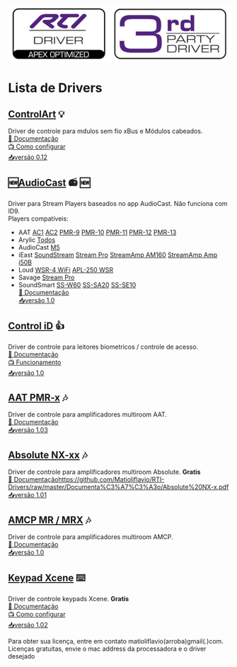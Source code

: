 ![img](https://raw.githubusercontent.com/Matioliflavio/RTI-Drivers/master/RTIDriver3rdParty.png)


# Lista de Drivers  

<!--/Controlart.html)-->
## [ControlArt](https://github.com/Matioliflavio/RTI-Drivers/raw/master/ControlArt%20v0.12.rtidriver) 💡
 
Driver de controle para mdulos sem fio xBus e Módulos cabeados.  
[📃 Documentação](https://github.com/Matioliflavio/RTI-Drivers/raw/master/Documenta%C3%A7%C3%A3o/ControlArt.pdf)  
[📺 Como configurar](https://youtu.be/4LRs-2Ro52w)  
[📥versão 0.12](https://github.com/Matioliflavio/RTI-Drivers/raw/master/ControlArt%20v0.12.rtidriver)  
    

<!--AudioCast-->
## 🆕[AudioCast](https://github.com/Matioliflavio/RTI-Drivers/raw/master/AudioCast%20v1.0.rtidriver) 📻 🆕

Driver para Stream Players baseados no app AudioCast. Não funciona com ID9.  
Players compatíveis:  
- AAT [AC1](https://aataudio.com.br/audio-streaming/aat-audiocast-ac-1/) [AC2](https://aataudio.com.br/audio-streaming/aat-audiocast-ac-2-g2/) [PMR-9](https://aataudio.com.br/multirooms/aat-pmr-9/) [PMR-10](https://aataudio.com.br/multirooms/aat-pmr-10/) [PMR-11](https://aataudio.com.br/multirooms/aat-pmr-11/) [PMR-12](https://aataudio.com.br/multirooms/aat-pmr-12/) [PMR-13](https://aataudio.com.br/multirooms/aat-pmr-13/)  
- Arylic [Todos](https://www.arylic.com/)  
- AudioCast [M5](https://audiocast.io/)  
- iEast [SoundStream](https://www.ieast.net/eng/products/soundstream/) [Stream Pro](https://www.ieast.net/eng/products/stream-pro/) [StreamAmp AM160](https://www.ieast.net/eng/products/streamamp-am160/) [StreamAmp Amp i50B](https://www.ieast.net/eng/products/streamamp-amp-i50b/)  
- Loud [WSR-4 WiFi](https://www.loudaudio.com.br/produto/receptor-wsr-4-wifi) [APL-250 WSR](https://www.loudaudio.com.br)  
- Savage [Stream Pro](https://www.grsavage.com.br/streampro)  
- SoundSmart [SS-W60](http://www.soundsmartbr.com/product/ss-wa60/) [SS-SA20](http://www.soundsmartbr.com/product/ss-sa20/) [SS-SE10](http://www.soundsmartbr.com/product/ss-se10/)  
[📃 Documentação](https://github.com/Matioliflavio/RTI-Drivers/raw/master/Documenta%C3%A7%C3%A3o/Audiocast.pdf)  
[📥versão 1.0](https://github.com/Matioliflavio/RTI-Drivers/raw/master/AudioCast%20v1.0.rtidriver)    
  

<!--/ControliD.html)-->
## [Control iD](https://github.com/Matioliflavio/RTI-Drivers/raw/master/Control_ID%20v1.0.rtidriver) 👍

Driver de controle para leitores biometricos / controle de acesso.  
[📃 Documentação](https://github.com/Matioliflavio/RTI-Drivers/raw/master/Documenta%C3%A7%C3%A3o/Control%20iD.pdf)  
[📺 Funcionamento](https://youtu.be/UwRdSBLR4gc)  
[📥versão 1.0](https://github.com/Matioliflavio/RTI-Drivers/raw/master/Control_ID%20v1.0.rtidriver)      
  

<!--/AAT.html)-->
## [AAT PMR-x](https://github.com/Matioliflavio/RTI-Drivers/raw/master/AAT%20PMR-x%20V1.03.rtidriver) 🎶

Driver de controle para amplificadores multiroom AAT.  
[📃 Documentação](https://github.com/Matioliflavio/RTI-Drivers/raw/master/Documenta%C3%A7%C3%A3o/AAT%20PMR-x.pdf)  
[📥versão 1.03](https://github.com/Matioliflavio/RTI-Drivers/raw/master/AAT%20PMR-x%20V1.03.rtidriver)    
  

<!--/Absolute.html)-->
## [Absolute NX-xx](https://github.com/Matioliflavio/RTI-Drivers/raw/master/Absolute%20NX-xx%20v1.01.rtidriver) 🎶  

Driver de controle para amplificadores multiroom Absolute. **Gratis**  
[📃 Documentação]()https://github.com/Matioliflavio/RTI-Drivers/raw/master/Documenta%C3%A7%C3%A3o/Absolute%20NX-x.pdf
[📥versão 1.01](https://github.com/Matioliflavio/RTI-Drivers/raw/master/Absolute%20NX-xx%20v1.01.rtidriver)  


<!--/AMCP.html)-->
## [AMCP MR / MRX](https://github.com/Matioliflavio/RTI-Drivers/raw/master/AMCP%20-%20MR-MRX%20Series%20v1.00.rtidriver) 🎶

Driver de controle para amplificadores multiroom AMCP.  
[📃 Documentação](https://github.com/Matioliflavio/RTI-Drivers/raw/master/Documenta%C3%A7%C3%A3o/AMCP%20MR%20MRX.pdf)  
[📥versão 1.0](https://github.com/Matioliflavio/RTI-Drivers/raw/master/AMCP%20-%20MR-MRX%20Series%20v1.00.rtidriver)  


<!--/Xcene.html)-->
## [Keypad Xcene](https://github.com/Matioliflavio/RTI-Drivers/raw/master/Xcene%20Keypad%20V1.02.rtidriver) ⌨️

Driver de controle keypads Xcene. **Gratis**  
[📃 Documentação](https://github.com/Matioliflavio/RTI-Drivers/raw/master/Documenta%C3%A7%C3%A3o/Xcene%20Keypad.pdf)  
[📺 Como configurar](https://youtu.be/aVJv_6ff9MQ)  
[📥versão 1.02](https://github.com/Matioliflavio/RTI-Drivers/raw/master/Xcene%20Keypad%20V1.02.rtidriver)  


Para obter sua licença, entre em contato matioliflavio(arroba)gmail(.)com.  
Licenças gratuitas, envie o mac address da processadora e o driver desejado  


<!--
```markdown
Syntax highlighted code block

# Header 1
## Header 2
### Header 3

- Bulleted
- List

1. Numbered
2. List

**Bold** and _Italic_ and `Code` text

[Link](url) and ![Image](src)
```
-->